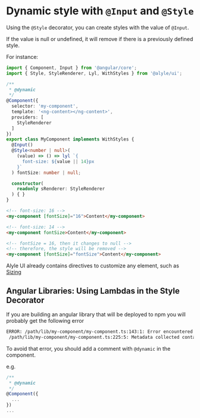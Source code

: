 # Dynamic style with `@Input` and `@Style`

Using the `@Style` decorator, you can create styles with the value of `@Input`.

If the value is null or undefined, it will remove if there is a previously defined style.

For instance:

```ts
import { Component, Input } from '@angular/core';
import { Style, StyleRenderer, Lyl, WithStyles } from '@alyle/ui';

/**
 * @dynamic
 */
@Component({
  selector: 'my-component',
  template: '<ng-content></ng-content>',
  providers: [
    StyleRenderer
  ]
})
export class MyComponent implements WithStyles {
  @Input()
  @Style<number | null>(
    (value) => () => lyl `{
      font-size: ${value || 14}px
    }`
  ) fontSize: number | null;

  constructor(
    readonly sRenderer: StyleRenderer
  ) { }
}
```

```html
<!-- font-size: 16 -->
<my-component [fontSize]="16">Content</my-component>

<!-- font-size: 14 -->
<my-component fontSize>Content</my-component>

<!-- fontSize = 16, then it changes to null -->
<!-- therefore, the style will be removed -->
<my-component [fontSize]="fontSize">Content</my-component>
```

Alyle UI already contains directives to customize any element, such as [Sizing](./styles/sizing)

## Angular Libraries: Using Lambdas in the Style Decorator

If you are building an angular library that will be deployed to npm you will probably get the following error

```bash
ERROR: /path/lib/my-component/my-component.ts:143:1: Error encountered in metadata generated for exported symbol 'MyComponent': 
 /path/lib/my-component/my-component.ts:225:5: Metadata collected contains an error that will be reported at runtime: Lambda not supported.
```

To avoid that error, you should add a comment with `@dynamic` in the component.

e.g.

```ts
/**
 * @dynamic
 */
@Component({
  ...
})
...
```
